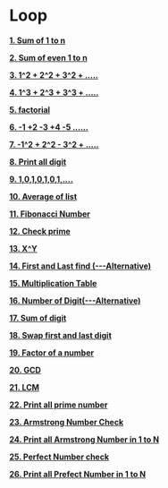 
# Loop

**[1. Sum of 1 to n](1_sum_of_1_to_n.cpp)**

**[2. Sum of even 1 to n](2_sum_of_even.cpp)**

**[3. 1^2 + 2^2 + 3^2 + .....](3_sq_sum.cpp)**

**[4. 1^3 + 2^3 + 3^3 + .....](4_cu_sum.cpp)**

**[5. factorial](5_factorial.cpp)**

**[6. -1 +2 -3 +4 -5 ...... ](6_toggle_sum.cpp)**

**[7. -1^2 + 2^2 - 3^2 + .....](7_sq_pattern.cpp)**

**[8. Print all digit](8_print_all_digit.cpp)**

**[9. 1,0,1,0,1,0,1,....](9_toggle_number.cpp)**

**[10. Average of list](10_Avg_number.cpp)**

**[11. Fibonacci Number](11_fibonacci_number.cpp)**

**[12. Check prime](12_check_prime.cpp)**

**[13. X^Y](13_power.cpp)**

**[14. First and Last find](14_first_last_dig.cpp)[ (---Alternative)](14_alternative.cpp)**

**[15. Multiplication Table](15_multiplication_table.cpp)**

**[16. Number of Digit](16_number_of_dig.cpp)[(---Alternative)](16_alternative.cpp)**

**[17. Sum of digit](17_sum_of_all_dig.cpp)**

**[18. Swap first and last digit](18_swap_first_last_dig.cpp)**

**[19. Factor of a number](19_factor_num.cpp)**

**[20. GCD](20_GCD.cpp)**

**[21. LCM](21_LCM.cpp)**

**[22. Print all prime number](22.Print_all_prime.cpp)**

**[23. Armstrong Number Check](23.ArmstrongNumber.cpp)**

**[24. Print all Armstrong Number in 1 to N](24_Print_all_armstrong.cpp)**

**[25. Perfect Number check](25_perfect_number.cpp)**

**[26. Print all Prefect Number in 1 to N]()**

**[]()**

**[]()**

**[]()**

**[]()**

**[]()**

**[]()**

**[]()**

**[]()**

**[]()**

**[]()**

**[]()**